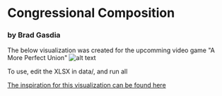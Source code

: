# Congressional Composition
### by Brad Gasdia

The below visualization was created for the upcomming video game "A More Perfect Union"
![alt text](https://github.com/bradleyg223/ampu_viz/blob/main/figures/Congress_Comp.png?raw=true)

To use, edit the XLSX in data/, and run all

[The inspiration for this visualization can be found here](https://thumb.spokesman.com/ZT-LSk1G5aUkwPqBbp5QGl1jkp4=/media.spokesman.com/photos/2020/06/24/Chart.png)

